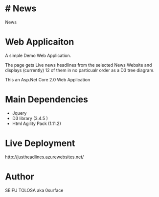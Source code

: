 # # News
News

# Web Applicaiton
A simple Demo Web Application.

The page gets Live news headlines from the selected News Website and displays
(currently) 12 of them in no particualr order as a D3 tree diagram.  

This an Asp.Net Core 2.0 Web Application 

# Main Dependencies 
- Jquery
- D3 library (3.4.5 )
- Html Agility Pack (1.11.2)

# Live Deployment
http://justheadlines.azurewebsites.net/

# Author
SEIFU TOLOSA aka 0surface

